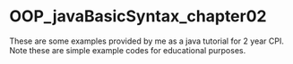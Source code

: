 # OOP_javaBasicSyntax_chapter02
These are some examples provided by me as a java tutorial for 2 year CPI. Note these are simple example codes for educational purposes. 
